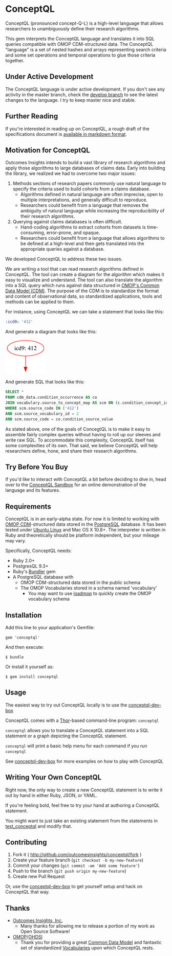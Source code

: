 # ConceptQL

ConceptQL (pronounced concept-Q-L) is a high-level language that allows researchers to unambiguously define their research algorithms.

This gem interprets the ConceptQL language and translates it into SQL queries compatible with OMOP CDM-structured data.  The ConceptQL "language" is a set of nested hashes and arrays representing search criteria and some set operations and temporal operations to glue those criteria together.

## Under Active Development
The ConceptQL language is under active development.  If you don't see any activity in the master branch, check the [develop branch](https://github.com/outcomesinsights/conceptql/tree/develop) to see the latest changes to the language.  I try to keep master nice and stable.

## Further Reading

If you're interested in reading up on ConceptQL, a rough draft of the specifications document is [available in markdown format](https://github.com/outcomesinsights/conceptql_spec).

## Motivation for ConceptQL
Outcomes Insights intends to build a vast library of research algorithms and apply those algorithms to large databases of claims data.  Early into building the library, we realized we had to overcome two major issues:

1. Methods sections of research papers commonly use natural language to specify the criteria used to build cohorts from a claims database.
    - Algorithms defined in natural language are often imprecise, open to multiple interpretations, and generally difficult to reproduce.
    - Researchers could benefit from a language that removes the ambiguity of natural language while increasing the reproducibility of their research algorithms.
2. Querying against claims databases is often difficult.
    - Hand-coding algorithms to extract cohorts from datasets is time-consuming, error-prone, and opaque.
    - Researchers could benefit from a language that allows algorithms to be defined at a high-level and then gets translated into the appropriate queries against a database.

We developed ConceptQL to address these two issues.

We are writing a tool that can read research algorithms defined in ConceptQL.  The tool can create a diagram for the algorithm which makes it easy to visualize and understand.  The tool can also translate the algorithm into a SQL query which runs against data structured in [OMOP's Common Data Model (CDM)](http://omop.org/CDM).  The purpose of the CDM is to standardize the format and content of observational data, so standardized applications, tools and methods can be applied to them.

For instance, using ConceptQL we can take a statement that looks like this:
```YAML
:icd9: '412'
```

And generate a diagram that looks like this:

![](doc/diagram_0.png)

And generate SQL that looks like this:
```SQL
SELECT *
FROM cdm_data.condition_occurrence AS co
JOIN vocabulary.source_to_concept_map AS scm ON (c.condition_concept_id = scm.target_concept_id)
WHERE scm.source_code IN ('412')
AND scm.source_vocabulary_id = 2
AND scm.source_code = co.condition_source_value
```

As stated above, one of the goals of ConcegtQL is to make it easy to assemble fairly complex queries without having to roll up our sleeves and write raw SQL.  To accommodate this complexity, ConceptQL itself has some complexities of its own.  That said, we believe ConceptQL will help researchers define, hone, and share their research algorithms.



## Try Before You Buy

If you'd like to interact with ConceptQL a bit before deciding to dive in, head over to the [ConceptQL Sandbox](http://sandbox.cohortjigsaw.com) for an online demonstration of the language and its features.


## Requirements

ConceptQL is in an early-alpha state.  For now it is limited to working with [OMOP CDM](http://omop.org/CDM)-structured data stored in the [PostgreSQL](http://www.postgresql.org/) database.  It has been tested under [Ubuntu Linux](http://www.ubuntu.com/) and Mac OS X 10.8+.  The interpreter is written in Ruby and theoretically should be platform independent, but your mileage may vary.

Specifically, ConceptQL needs:

- Ruby 2.0+
- PostgresQL 9.3+
- Ruby's [Bundler](http://bundler.io/) gem
- A PostgreSQL database with
    - OMOP CDM-structured data stored in the public schema
    - The OMOP Vocabularies stored in a schema named 'vocabulary'
        - You may want to use [loadmop](http://github.com/outcomesinsights/loadmop) to quickly create the OMOP vocabulary schema

## Installation

Add this line to your application's Gemfile:

    gem 'conceptql'

And then execute:

    $ bundle

Or install it yourself as:

    $ gem install conceptql

## Usage

The easiest way to try out ConceptQL locally is to use the [conceptql-dev-box](http://github.com/outcomesinsights/conceptql-dev-box)

ConceptQL comes with a [Thor](http://whatisthor.com/)-based command-line program: `conceptql`

`conceptql` allows you to translate a ConceptQL statement into a SQL statement or a graph depicting the ConceptQL statement.

`conceptql` will print a basic help menu for each command if you run `conceptql`

See [conceptql-dev-box](http://github.com/outcomesinsights/conceptql-dev-box) for more examples on how to play with ConceptQL

## Writing Your Own ConceptQL

Right now, the only way to create a new ConceptQL statement is to write it out by hand in either Ruby, JSON, or YAML.

If you're feeling bold, feel free to try your hand at authoring a ConceptQL statement.

You might want to just take an existing statement from the statements in [test_conceptql](https://github.com/outcomesinsights/test_conceptql) and modify that.

## Contributing

1. Fork it ( http://github.com/outcomesinsights/conceptql/fork )
2. Create your feature branch (`git checkout -b my-new-feature`)
3. Commit your changes (`git commit -am 'Add some feature'`)
4. Push to the branch (`git push origin my-new-feature`)
5. Create new Pull Request

Or, use the [conceptql-dev-box](https://github.com/outcomesinsights/conceptql-dev-box) to get yourself setup and hack on ConceptQL that way.

## Thanks
- [Outcomes Insights, Inc.](http://outins.com)
    - Many thanks for allowing me to release a portion of my work as Open Source Software!
- [OMOP](http://omop.org)/[OHDSI](http://www.ohdsi.org/)
    - Thank you for providing a great [Common Data Model](http://omop.org/CDM) and fantastic set of standardized [Vocabularies](http://omop.org/Vocabularies) upon which ConceptQL rests.
